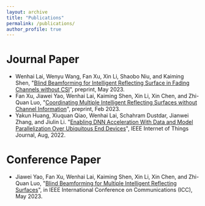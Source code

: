 ```yaml
---
layout: archive
title: "Publications"
permalink: /publications/
author_profile: true
---
```


Journal Paper
======
* Wenhai Lai, Wenyu Wang, Fan Xu, Xin Li, Shaobo Niu, and Kaiming Shen, "[Blind Beamforming for Intelligent Reflecting Surface in Fading Channels without CSI](https://arxiv.org/abs/2305.18998)", preprint, May 2023.
* Fan Xu, Jiawei Yao, Wenhai Lai, Kaiming Shen, Xin Li, Xin Chen, and Zhi-Quan Luo, "[Coordinating Multiple Intelligent Reflecting Surfaces without Channel Information](https://arxiv.org/abs/2302.09717)", preprint, Feb 2023.
* Yakun Huang, Xiuquan Qiao, Wenhai Lai, Schahram Dustdar, Jianwei Zhang, and Jiulin Li. "[Enabling DNN Acceleration With Data and Model Parallelization Over Ubiquitous End Devices](https://ieeexplore.ieee.org/abstract/document/9538819)", IEEE Internet of Things Journal, Aug, 2022.

Conference Paper
======
* Jiawei Yao, Fan Xu, Wenhai Lai, Kaiming Shen, Xin Li, Xin Chen, and Zhi-Quan Luo, "[Blind Beamforming for Multiple Intelligent Reflecting Surfaces](https://kaimingshen.github.io/doc/ICC23_IRS.pdf)", in IEEE International Conference on Communications (ICC), May 2023.


<!-- {% if author.googlescholar %}
  You can also find my articles on <u><a href="{{author.googlescholar}}">my Google Scholar profile</a>.</u>
{% endif %}

{% include base_path %}

{% for post in site.publications reversed %}
  {% include archive-single.html %}
{% endfor %}
 -->

